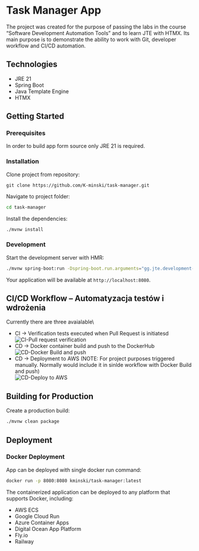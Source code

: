 # Task Manager App
The project was created for the purpose of passing the labs in the course “Software Development Automation Tools” and to learn JTE with HTMX.
Its main purpose is to demonstrate the ability to work with Git, developer workflow and CI/CD automation.

## Technologies
- JRE 21
- Spring Boot
- Java Template Engine
- HTMX

## Getting Started

### Prerequisites
In order to build app form source only JRE 21 is required.

### Installation
Clone project from repository:
```
git clone https://github.com/K-minski/task-manager.git
```
Navigate to project folder:
```bash
cd task-manager
```

Install the dependencies:

```bash
./mvnw install
```

### Development

Start the development server with HMR:

```bash
./mvnw spring-boot:run -Dspring-boot.run.arguments="gg.jte.development-mode=true gg.jte.usePrecompiledTemplates=false"

```

Your application will be available at `http://localhost:8080`.

## CI/CD Workflow – Automatyzacja testów i wdrożenia
Currently there are three avaialable\
- CI &rarr; Verification tests executed when Pull Request is initiatesd\
  ![CI-Pull request verification](https://github.com/K-minski/task-manager/actions/workflows/tm-verification.yaml/badge.svg)
- CD &rarr; Docker container build and push to the DockerHub\
  ![CD-Docker Build and push](https://github.com/K-minski/task-manager/actions/workflows/tm-docker-build.yaml/badge.svg)
- CD &rarr; Deployment to AWS (NOTE: For project purposes triggered manually. Normally would include it in sinlde workflow with Docker Build and push)\
  ![CD-Deploy to AWS](https://github.com/K-minski/task-manager/actions/workflows/tm-deploy.yaml/badge.svg)

## Building for Production

Create a production build:

```bash
./mvnw clean package
```

## Deployment

### Docker Deployment
App can be deployed with single docker run command:
```bash
docker run -p 8080:8080 kminski/task-manager:latest
```

The containerized application can be deployed to any platform that supports Docker, including:

- AWS ECS
- Google Cloud Run
- Azure Container Apps
- Digital Ocean App Platform
- Fly.io
- Railway

